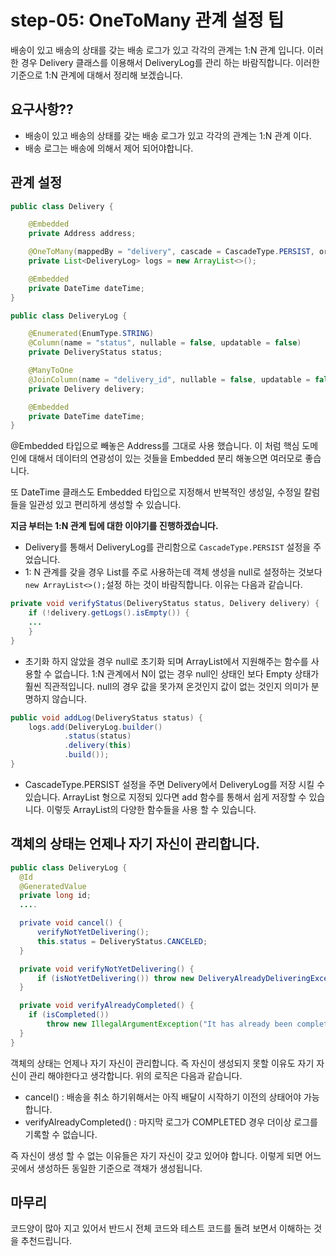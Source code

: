 # step-05: OneToMany 관계 설정 팁

배송이 있고 배송의 상태를 갖는 배송 로그가 있고 각각의 관계는  1:N 관계 입니다. 이러한 경우 Delivery 클래스를 이용해서 DeliveryLog를 관리 하는 바람직합니다. 이러한 기준으로 1:N 관계에 대해서 정리해 보겠습니다.



## 요구사항??

* 배송이 있고 배송의 상태를 갖는 배송 로그가 있고 각각의 관계는  1:N 관계 이다.
* 배송 로그는 배송에 의해서 제어 되어야합니다.


## 관계 설정

```java
public class Delivery {

    @Embedded
    private Address address;

    @OneToMany(mappedBy = "delivery", cascade = CascadeType.PERSIST, orphanRemoval = true, fetch = FetchType.EAGER)
    private List<DeliveryLog> logs = new ArrayList<>();

    @Embedded
    private DateTime dateTime;
}

public class DeliveryLog {

    @Enumerated(EnumType.STRING)
    @Column(name = "status", nullable = false, updatable = false)
    private DeliveryStatus status;

    @ManyToOne
    @JoinColumn(name = "delivery_id", nullable = false, updatable = false)
    private Delivery delivery;

    @Embedded
    private DateTime dateTime;
}
```


@Embedded 타입으로 빼놓은 Address를 그대로 사용 했습니다. 이 처럼 핵심 도메인에 대해서 데이터의 연광성이 있는 것들을 Embedded 분리 해놓으면 여러모로 좋습니다.

또 DateTime 클래스도 Embedded 타입으로 지정해서 반복적인 생성일, 수정일 칼럼들을 일관성 있고 편리하게 생성할 수 있습니다.

**지금 부터는 1:N 관계 팁에 대한 이야기를 진행하겠습니다.**

* Delivery를 통해서 DeliveryLog를 관리함으로 `CascadeType.PERSIST` 설정을 주었습니다.
* 1: N 관계를 갖을 경우 List를 주로 사용하는데 객체 생성을 null로 설정하는 것보다  `new ArrayList<>();`설정 하는 것이 바람직합니다. 이유는 다음과 같습니다.

 ```java
 private void verifyStatus(DeliveryStatus status, Delivery delivery) {
     if (!delivery.getLogs().isEmpty()) {
     ...
     }
 }
 ```
* 초기화 하지 않았을 경우 null로 초기화 되며 ArrayList에서 지원해주는 함수를 사용할 수 없습니다. 1:N 관계에서 N이 없는 경우 null인 상태인 보다 Empty 상태가 훨씬 직관적입니다. null의 경우 값을 못가져 온것인지 값이 없는 것인지 의미가 분명하지 않습니다.

```java
public void addLog(DeliveryStatus status) {
    logs.add(DeliveryLog.builder()
            .status(status)
            .delivery(this)
            .build());
}
```
* CascadeType.PERSIST 설정을 주면  Delivery에서 DeliveryLog를 저장 시킬 수 있습니다. ArrayList 형으로 지정되 있다면 add 함수를 통해서 쉽게 저장할 수 있습니다. 이렇듯 ArrayList의 다양한 함수들을 사용 할 수 있습니다.

## 객체의 상태는 언제나 자기 자신이 관리합니다.

```java
public class DeliveryLog {
  @Id
  @GeneratedValue
  private long id;
  ....

  private void cancel() {
      verifyNotYetDelivering();
      this.status = DeliveryStatus.CANCELED;
  }

  private void verifyNotYetDelivering() {
      if (isNotYetDelivering()) throw new DeliveryAlreadyDeliveringException();
  }

  private void verifyAlreadyCompleted() {
    if (isCompleted())
        throw new IllegalArgumentException("It has already been completed and can not be changed.");
  }
}
```
객체의 상태는 언제나 자기 자신이 관리합니다. 즉 자신이 생성되지 못할 이유도 자기 자신이 관리 해야한다고 생각합니다. 위의 로직은 다음과 같습니다.
* cancel() : 배송을 취소 하기위해서는 아직 배달이 시작하기 이전의 상태어야 가능합니다.
* verifyAlreadyCompleted() : 마지막 로그가 COMPLETED 경우 더이상 로그를 기록할 수 없습니다.

즉 자신이 생성 할 수 없는 이유들은 자기 자신이 갖고 있어야 합니다. 이렇게 되면 어느곳에서 생성하든 동일한 기준으로 객채가 생성됩니다.

## 마무리
코드양이 많아 지고 있어서 반드시 전체 코드와 테스트 코드를 돌려 보면서 이해하는 것을 추천드립니다.
